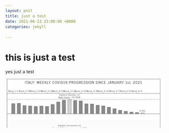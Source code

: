 ```yaml
---
layout: post
title: just a test
date: 2021-06-23 23:00:00 +0000
categories: jekyll

---
```

# this is just a test

yes just a test

![](/uploads/screenshot-2021-06-22-at-14-10-40.png)
